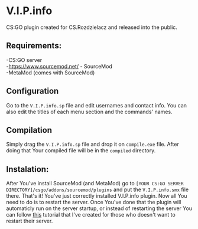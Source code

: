 # V.I.P.info
CS:GO plugin created for CS.Rozdzielacz and released into the public.

## Requirements:
-CS:GO server<br />
-https://www.sourcemod.net/ - SourceMod</a><br />
-MetaMod (comes with SourceMod)

## Configuration
Go to the `V.I.P.info.sp` file and edit usernames and contact info. You can also edit the titles of each menu section and the commands' names.

## Compilation
Simply drag the `V.I.P.info.sp` file and drop it on `compile.exe` file. After doing that Your compiled file will be in the `compiled` directory.

## Instalation:
After You've install SourceMod (and MetaMod) go to `[YOUR CS:GO SERVER DIRECTORY]/csgo/addons/sourcemod/plugins`
and put the `V.I.P.info.smx` file there. That's it! You've just correctly installed V.I.P.info plugin. Now all You need to do is to restart the server. Once You've done that the plugin will automaticly run on the server startup, or instead of restarting the server You can follow <a href="https://steamcommunity.com/linkfilter/?url=https://wiki.alliedmods.net/Loading_plugins_without_restarting_the_server(SourceMod)">this</a> tutorial that I've created for those who doesn't want to restart their server.
